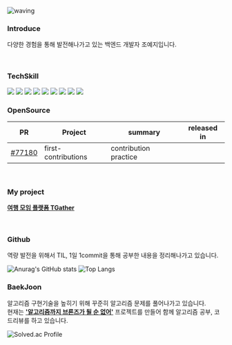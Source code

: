 ![waving](https://capsule-render.vercel.app/api?type=waving&height=200&text=yejiCho&fontAlign=80&fontAlignY=40&color=gradient)

<H3> Introduce </H3>

다양한 경험을 통해 발전해나가고 있는 백엔드 개발자 조예지입니다.

</br>
<div>

</div>

<H3> TechSkill </H3>
<div>
  <img src="https://img.shields.io/badge/Spring-6DB33F?style=for-the-badge&logo=Spring&logoColor=white">
 <img src="https://img.shields.io/badge/postgresql-4169E1?style=for-the-badge&logo=postgresql&logoColor=white">
 <img src="https://img.shields.io/badge/microsoftsqlserver-CC2927?style=for-the-badge&logo=microsoftsqlserver&logoColor=white">
 <img src="https://img.shields.io/badge/JAVA-red?style=for-the-badge&logo=OpenJDK&logoColor=white">
 <img src="https://img.shields.io/badge/javascript-F7DF1E?style=for-the-badge&logo=javascript&logoColor=white">
 <img src="https://img.shields.io/badge/python-3776AB?style=for-the-badge&logo=python&logoColor=white">
 <img src="https://img.shields.io/badge/jquery-0769AD?style=for-the-badge&logo=jquery&logoColor=white">
 <img src="https://img.shields.io/badge/vue.js-4FC08D?style=for-the-badge&logo=vuedotjs&logoColor=white">
  <img src="https://img.shields.io/badge/amazonaws-232F3E?style=for-the-badge&logo=amazonaws&logoColor=white">

 </div>

<H3>OpenSource</H3>

|PR|Project|summary|released in|
|--|--|--|--|
|[#77180](https://github.com/firstcontributions/first-contributions/pull/77180)|first-contributions| contribution practice ||

</br>
<H3>My project </H3>

**[여행 모임 플랫폼 TGather](https://github.com/growth-genius)** </br>


</br>
<H3> Github </H3>

역량 발전을 위해서 TIL, 1일 1commit을 통해 공부한 내용을 정리해나가고 있습니다.

<div>

![Anurag's GitHub stats](https://github-readme-stats.vercel.app/api?username=cyeji&show_icons=true&theme=tokyonight)
![Top Langs](https://github-readme-stats.vercel.app/api/top-langs/?username=cyeji&layout=compact&theme=tokyonight)

</div>

<H3> BaekJoon </H3>

알고리즘 구현기술을 높히기 위해 꾸준히 알고리즘 문제를 풀어나가고 있습니다. </br>
현재는 **['알고리즘까지 브론즈가 될 순 없어'](https://github.com/algorithm-cote-study/baekjoon-algorithm)** 프로젝트를 만들어
함께 알고리즘 공부, 코드리뷰를 하고 있습니다.


![Solved.ac Profile](http://mazassumnida.wtf/api/generate_badge?boj=goe152)


